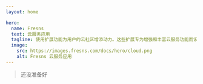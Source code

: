 ```yaml
---
layout: home

hero:
  name: Fresns
  text: 云服务应用
  tagline: 使用扩展功能为用户的云社区增添动力。这些扩展专为增强和丰富云服务功能而设计，让您可以在此基础上自由的发挥心中所想。
  image:
    src: https://images.fresns.com/docs/hero/cloud.png
    alt: Fresns 云服务应用
---
```


> 还没准备好

